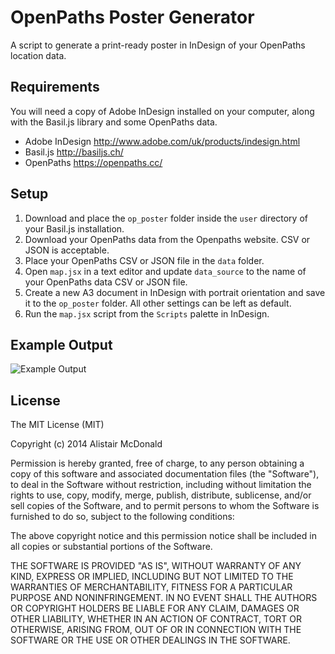 OpenPaths Poster Generator
===========

A script to generate a print-ready poster in InDesign of your OpenPaths location data.


## Requirements
You will need a copy of Adobe InDesign installed on your computer, along with the Basil.js library and some OpenPaths data.
* Adobe InDesign http://www.adobe.com/uk/products/indesign.html
* Basil.js http://basiljs.ch/
* OpenPaths https://openpaths.cc/


## Setup
1. Download and place the `op_poster` folder inside the `user` directory of your Basil.js installation.
1. Download your OpenPaths data from the Openpaths website. CSV or JSON is acceptable.
1. Place your OpenPaths CSV or JSON file in the `data` folder.
1. Open `map.jsx` in a text editor and update `data_source` to the name of your OpenPaths data CSV or JSON file.
1. Create a new A3 document in InDesign with portrait orientation and save it to the `op_poster` folder. All other settings can be left as default.
1. Run the `map.jsx` script from the `Scripts` palette in InDesign.


## Example Output
![Example Output](http://almcd.github.io/map.jpg)


## License
The MIT License (MIT)

Copyright (c) 2014 Alistair McDonald

Permission is hereby granted, free of charge, to any person obtaining a copy
of this software and associated documentation files (the "Software"), to deal
in the Software without restriction, including without limitation the rights
to use, copy, modify, merge, publish, distribute, sublicense, and/or sell
copies of the Software, and to permit persons to whom the Software is
furnished to do so, subject to the following conditions:

The above copyright notice and this permission notice shall be included in
all copies or substantial portions of the Software.

THE SOFTWARE IS PROVIDED "AS IS", WITHOUT WARRANTY OF ANY KIND, EXPRESS OR
IMPLIED, INCLUDING BUT NOT LIMITED TO THE WARRANTIES OF MERCHANTABILITY,
FITNESS FOR A PARTICULAR PURPOSE AND NONINFRINGEMENT. IN NO EVENT SHALL THE
AUTHORS OR COPYRIGHT HOLDERS BE LIABLE FOR ANY CLAIM, DAMAGES OR OTHER
LIABILITY, WHETHER IN AN ACTION OF CONTRACT, TORT OR OTHERWISE, ARISING FROM,
OUT OF OR IN CONNECTION WITH THE SOFTWARE OR THE USE OR OTHER DEALINGS IN
THE SOFTWARE.